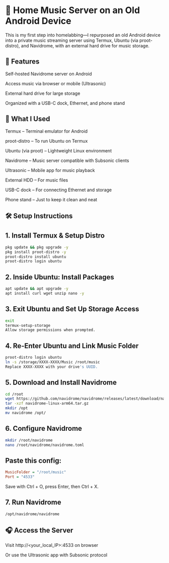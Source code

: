 # 🎵 Home Music Server on an Old Android Device
This is my first step into homelabbing—I repurposed an old Android device into a private music streaming server using Termux, Ubuntu (via proot-distro), and Navidrome, with an external hard drive for music storage.


## 🚀 Features
Self-hosted Navidrome server on Android

Access music via browser or mobile (Ultrasonic)

External hard drive for large storage

Organized with a USB-C dock, Ethernet, and phone stand



## 🧰 What I Used
Termux – Terminal emulator for Android

proot-distro – To run Ubuntu on Termux

Ubuntu (via proot) – Lightweight Linux environment

Navidrome – Music server compatible with Subsonic clients

Ultrasonic – Mobile app for music playback

External HDD – For music files

USB-C dock – For connecting Ethernet and storage

Phone stand – Just to keep it clean and neat



## 🛠 Setup Instructions
## 1. Install Termux & Setup Distro
```bash
pkg update && pkg upgrade -y
pkg install proot-distro -y
proot-distro install ubuntu
proot-distro login ubuntu
```
## 2. Inside Ubuntu: Install Packages
```bash
apt update && apt upgrade -y
apt install curl wget unzip nano -y
```
## 3. Exit Ubuntu and Set Up Storage Access
```bash
exit
termux-setup-storage
Allow storage permissions when prompted.
```
## 4. Re-Enter Ubuntu and Link Music Folder
```bash
proot-distro login ubuntu
ln -s /storage/XXXX-XXXX/Music /root/music
Replace XXXX-XXXX with your drive's UUID.
```
## 5. Download and Install Navidrome
```bash
cd /root
wget https://github.com/navidrome/navidrome/releases/latest/download/navidrome-linux-arm64.tar.gz
tar -xzf navidrome-linux-arm64.tar.gz
mkdir /opt
mv navidrome /opt/
```
## 6. Configure Navidrome
```bash
mkdir /root/navidrome
nano /root/navidrome/navidrome.toml
```
## Paste this config:

```ini
MusicFolder = "/root/music"
Port = "4533"
```
Save with Ctrl + O, press Enter, then Ctrl + X.

## 7. Run Navidrome
```bash
/opt/navidrome/navidrome
```
## 🎧 Access the Server
Visit http://<your_local_IP>:4533 on browser

Or use the Ultrasonic app with Subsonic protocol

